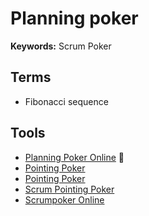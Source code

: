 # Planning poker

**Keywords:** Scrum Poker

## Terms

- Fibonacci sequence

## Tools

- [Planning Poker Online](https://planningpokeronline.com) 🌟
- [Pointing Poker](http://pointing.poker)
- [Pointing Poker](https://pointingpoker.com)
- [Scrum Pointing Poker](https://poker.marcin.uk)
- [Scrumpoker Online](https://scrumpoker.online)
